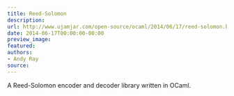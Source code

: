 ```yaml
---
title: Reed-Solomon
description:
url: http://www.ujamjar.com/open-source/ocaml/2014/06/17/reed-solomon.html
date: 2014-06-17T00:00:00-00:00
preview_image:
featured:
authors:
- Andy Ray
source:
---
```


<p>A Reed-Solomon encoder and decoder library written in OCaml.</p>


